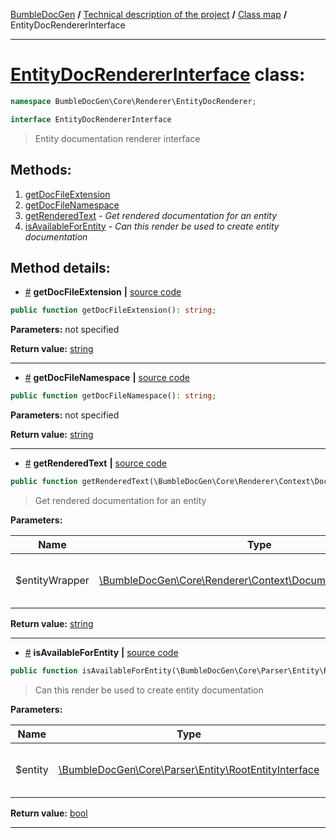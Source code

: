 <!-- {% raw %} -->
<embed> <a href="/docs/readme.md">BumbleDocGen</a> <b>/</b> <a href="/docs/tech/readme.md">Technical description of the project</a> <b>/</b> <a href="/docs/tech/map.md">Class map</a> <b>/</b> EntityDocRendererInterface<hr> </embed>

<h1>
    <a href="https://github.com/bumble-tech/bumble-doc-gen/blob/master/BumbleDocGen/Core/Renderer/EntityDocRenderer/EntityDocRendererInterface.php#L13">EntityDocRendererInterface</a> class:
</h1>





```php
namespace BumbleDocGen\Core\Renderer\EntityDocRenderer;

interface EntityDocRendererInterface
```

<blockquote>Entity documentation renderer interface</blockquote>







<h2>Methods:</h2>

<ol>
<li>
    <a href="#mgetdocfileextension">getDocFileExtension</a>
    </li>
<li>
    <a href="#mgetdocfilenamespace">getDocFileNamespace</a>
    </li>
<li>
    <a href="#mgetrenderedtext">getRenderedText</a>
    - <i>Get rendered documentation for an entity</i></li>
<li>
    <a href="#misavailableforentity">isAvailableForEntity</a>
    - <i>Can this render be used to create entity documentation</i></li>
</ol>







<h2>Method details:</h2>

<div class='method_description-block'>

<ul>
<li><a name="mgetdocfileextension" href="#mgetdocfileextension">#</a>
 <b>getDocFileExtension</b>
    <b>|</b> <a href="https://github.com/bumble-tech/bumble-doc-gen/blob/master/BumbleDocGen/Core/Renderer/EntityDocRenderer/EntityDocRendererInterface.php#L31">source code</a></li>
</ul>

```php
public function getDocFileExtension(): string;
```



<b>Parameters:</b> not specified

<b>Return value:</b> <a href='https://www.php.net/manual/en/language.types.string.php'>string</a>


</div>
<hr>
<div class='method_description-block'>

<ul>
<li><a name="mgetdocfilenamespace" href="#mgetdocfilenamespace">#</a>
 <b>getDocFileNamespace</b>
    <b>|</b> <a href="https://github.com/bumble-tech/bumble-doc-gen/blob/master/BumbleDocGen/Core/Renderer/EntityDocRenderer/EntityDocRendererInterface.php#L33">source code</a></li>
</ul>

```php
public function getDocFileNamespace(): string;
```



<b>Parameters:</b> not specified

<b>Return value:</b> <a href='https://www.php.net/manual/en/language.types.string.php'>string</a>


</div>
<hr>
<div class='method_description-block'>

<ul>
<li><a name="mgetrenderedtext" href="#mgetrenderedtext">#</a>
 <b>getRenderedText</b>
    <b>|</b> <a href="https://github.com/bumble-tech/bumble-doc-gen/blob/master/BumbleDocGen/Core/Renderer/EntityDocRenderer/EntityDocRendererInterface.php#L29">source code</a></li>
</ul>

```php
public function getRenderedText(\BumbleDocGen\Core\Renderer\Context\DocumentedEntityWrapper $entityWrapper): string;
```

<blockquote>Get rendered documentation for an entity</blockquote>

<b>Parameters:</b>

<table>
    <thead>
    <tr>
        <th>Name</th>
        <th>Type</th>
        <th>Description</th>
    </tr>
    </thead>
    <tbody>
            <tr>
            <td>$entityWrapper</td>
            <td><a href='https://github.com/bumble-tech/bumble-doc-gen/blob/master/BumbleDocGen/Core/Renderer/Context/DocumentedEntityWrapper.php'>\BumbleDocGen\Core\Renderer\Context\DocumentedEntityWrapper</a></td>
            <td>The entity whose documentation was requested</td>
        </tr>
        </tbody>
</table>

<b>Return value:</b> <a href='https://www.php.net/manual/en/language.types.string.php'>string</a>


</div>
<hr>
<div class='method_description-block'>

<ul>
<li><a name="misavailableforentity" href="#misavailableforentity">#</a>
 <b>isAvailableForEntity</b>
    <b>|</b> <a href="https://github.com/bumble-tech/bumble-doc-gen/blob/master/BumbleDocGen/Core/Renderer/EntityDocRenderer/EntityDocRendererInterface.php#L21">source code</a></li>
</ul>

```php
public function isAvailableForEntity(\BumbleDocGen\Core\Parser\Entity\RootEntityInterface $entity): bool;
```

<blockquote>Can this render be used to create entity documentation</blockquote>

<b>Parameters:</b>

<table>
    <thead>
    <tr>
        <th>Name</th>
        <th>Type</th>
        <th>Description</th>
    </tr>
    </thead>
    <tbody>
            <tr>
            <td>$entity</td>
            <td><a href='https://github.com/bumble-tech/bumble-doc-gen/blob/master/BumbleDocGen/Core/Parser/Entity/RootEntityInterface.php'>\BumbleDocGen\Core\Parser\Entity\RootEntityInterface</a></td>
            <td>The entity whose documentation was requested</td>
        </tr>
        </tbody>
</table>

<b>Return value:</b> <a href='https://www.php.net/manual/en/language.types.boolean.php'>bool</a>


</div>
<hr>

<!-- {% endraw %} -->